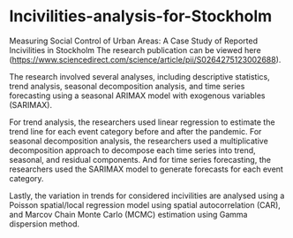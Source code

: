 # Incivilities-analysis-for-Stockholm
Measuring Social Control of Urban Areas: A Case Study of Reported Incivilities in Stockholm
The research publication can be viewed here (https://www.sciencedirect.com/science/article/pii/S0264275123002688).

The research involved several analyses, including descriptive statistics, trend analysis, seasonal decomposition analysis, and time series forecasting using a seasonal ARIMAX model with exogenous variables (SARIMAX).

For trend analysis, the researchers used linear regression to estimate the trend line for each event category before and after the pandemic. For seasonal decomposition analysis, the researchers used a multiplicative decomposition approach to decompose each time series into trend, seasonal, and residual components. And for time series forecasting, the researchers used the SARIMAX model to generate forecasts for each event category.

Lastly, the variation in trends for considered incivilities are analysed using a Poisson spatial/local regression model using spatial autocorrelation (CAR), and Marcov Chain Monte Carlo (MCMC) estimation using Gamma dispersion method.
